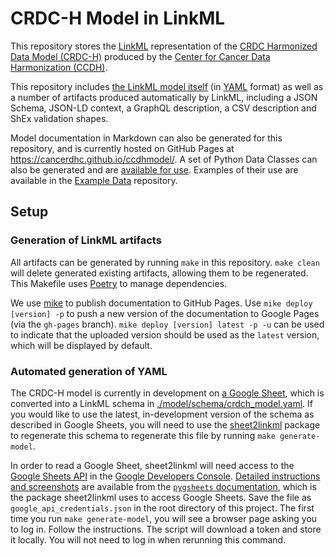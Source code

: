 # CRDC-H Model in LinkML

This repository stores the [LinkML](https://linkml.github.io/) representation of the [CRDC Harmonized Data Model (CRDC-H)](https://cancerdhc.github.io/) produced by the [Center for Cancer Data Harmonization (CCDH)](https://harmonization.datacommons.cancer.gov/).

This repository includes [the LinkML model itself](./model/schema/crdch_model.yaml) (in [YAML](https://en.wikipedia.org/wiki/YAML) format) as well as a number of artifacts produced automatically by LinkML, including a JSON Schema, JSON-LD context, a GraphQL description, a CSV description and ShEx validation shapes.

Model documentation in Markdown can also be generated for this repository, and is currently hosted on GitHub Pages at https://cancerdhc.github.io/ccdhmodel/. A set of Python Data Classes can also be generated and are [available for use](./crdch_model/crdch_model.py). Examples of their use are available in the [Example Data](https://github.com/cancerDHC/example-data/) repository.

## Setup

### Generation of LinkML artifacts

All artifacts can be generated by running `make` in this repository. `make clean` will delete generated existing artifacts, allowing them to be regenerated. This Makefile uses [Poetry](https://python-poetry.org/) to manage dependencies.

We use [mike](https://github.com/jimporter/mike) to publish documentation to GitHub Pages. Use `mike deploy [version] -p` to push a new version of the documentation to Google Pages (via the `gh-pages` branch). `mike deploy [version] latest -p -u` can be used to indicate that the uploaded version should be used as the `latest` version, which will be displayed by default.

### Automated generation of YAML

The CRDC-H model is currently in development on [a Google Sheet](https://docs.google.com/spreadsheets/d/1oWS7cao-fgz2MKWtyr8h2dEL9unX__0bJrWKv6mQmM4/),
which is converted into a LinkML schema in [./model/schema/crdch_model.yaml](./model/schema/crdch_model.yaml). If you
would like to use the latest, in-development version of the schema as described in Google Sheets, you will need to
use the [sheet2linkml](https://github.com/cancerDHC/sheet2linkml) package to regenerate this schema to regenerate this
file by running `make generate-model`.

In order to read a Google Sheet, sheet2linkml will need access to the [Google Sheets API](https://developers.google.com/sheets/api)
in the [Google Developers Console](https://console.developers.google.com/).
[Detailed instructions and screenshots](https://pygsheets.readthedocs.io/en/stable/authorization.html) are available from
the [`pygsheets` documentation](https://pygsheets.readthedocs.io/), which is the package sheet2linkml uses to access
Google Sheets. Save the file as `google_api_credentials.json` in the root directory of this project. The first time you
run `make generate-model`, you will see a browser page asking you to log in. Follow the instructions. The script will
download a token and store it locally. You will not need to log in when rerunning this command.
